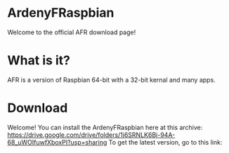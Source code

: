 # ArdenyFRaspbian
Welcome to the official AFR download page!
# What is it?
AFR is a version of Raspbian 64-bit with a 32-bit kernal and many apps.
# Download
Welcome! You can install the ArdenyFRaspbian here at this archive: https://drive.google.com/drive/folders/1j6SRNLK6Bj-94A-68_uWOIfuwfXboxPI?usp=sharing
To get the latest version, go to this link:
